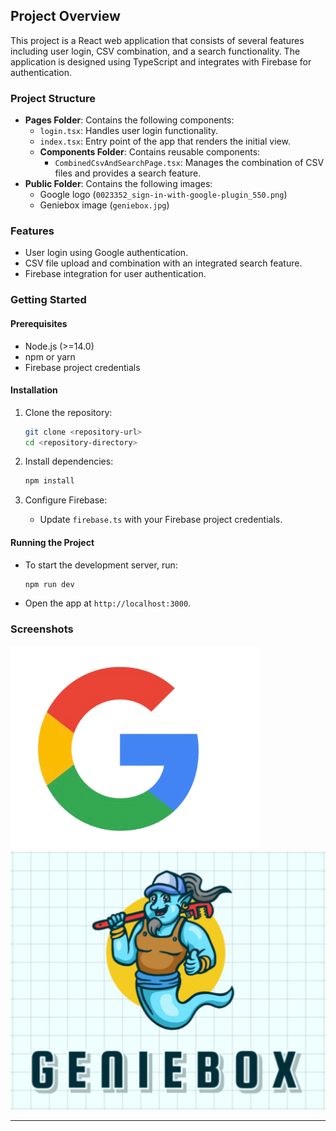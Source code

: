 ## Project Overview
This project is a React web application that consists of several features including user login, CSV combination, and a search functionality. The application is designed using TypeScript and integrates with Firebase for authentication.

### Project Structure
- **Pages Folder**: Contains the following components:
  - `login.tsx`: Handles user login functionality.
  - `index.tsx`: Entry point of the app that renders the initial view.
  - **Components Folder**: Contains reusable components:
    - `CombinedCsvAndSearchPage.tsx`: Manages the combination of CSV files and provides a search feature.
- **Public Folder**: Contains the following images:
  - Google logo (`0023352_sign-in-with-google-plugin_550.png`)
  - Geniebox image (`geniebox.jpg`)

### Features
- User login using Google authentication.
- CSV file upload and combination with an integrated search feature.
- Firebase integration for user authentication.

### Getting Started

#### Prerequisites
- Node.js (>=14.0)
- npm or yarn
- Firebase project credentials

#### Installation
1. Clone the repository:
   ```sh
   git clone <repository-url>
   cd <repository-directory>
   ```
2. Install dependencies:
   ```sh
   npm install
   ```

3. Configure Firebase:
   - Update `firebase.ts` with your Firebase project credentials.

#### Running the Project
- To start the development server, run:
  ```sh
  npm run dev
  ```
- Open the app at `http://localhost:3000`.


### Screenshots
![Google Sign In](public/0023352_sign-in-with-google-plugin_550.png)
![Geniebox Image](public/geniebox.jpg)

---

